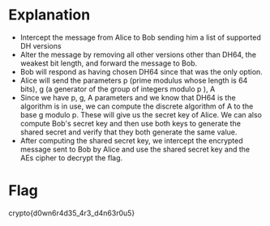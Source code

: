# Explanation
- Intercept the message from Alice to Bob sending him a list of supported DH versions
- Alter the message by removing all other versions other than DH64, the weakest bit length, and forward the message to Bob.
- Bob will respond as having chosen DH64 since that was the only option.
- Alice will send the parameters p (prime modulus whose length is 64 bits), g (a generator of the group of integers modulo p ), A
- Since we have p, g, A parameters and we know that DH64 is the algorithm is in use, we can compute the discrete algorithm of A to the base g modulo p. 
  These will give us the secret key of Alice. We can also compute Bob's secret key and then use both keys to generate the shared secret and verify that they both generate the same value.
- After computing the shared secret key, we intercept the encrypted message sent to Bob by Alice and use the shared secret key and the AEs cipher to decrypt the flag.

# Flag
crypto{d0wn6r4d35_4r3_d4n63r0u5}